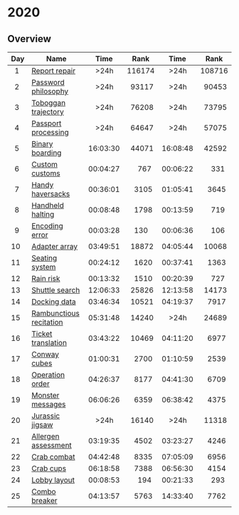 # 2020

## Overview

| Day     | Name                                                            | Time       | Rank            | Time       | Rank            |
| ------- | --------------------------------------------------------------- | ---------- | --------------- | ---------- | --------------- |
| &ensp;1 | [Report repair](https://adventofcode.com/2020/day/1)            | &emsp;>24h | 116174          | &emsp;>24h | 108716          |
| &ensp;2 | [Password philosophy](https://adventofcode.com/2020/day/2)      | &emsp;>24h | &ensp;93117     | &emsp;>24h | &ensp;90453     |
| &ensp;3 | [Toboggan trajectory](https://adventofcode.com/2020/day/3)      | &emsp;>24h | &ensp;76208     | &emsp;>24h | &ensp;73795     |
| &ensp;4 | [Passport processing](https://adventofcode.com/2020/day/4)      | &emsp;>24h | &ensp;64647     | &emsp;>24h | &ensp;57075     |
| &ensp;5 | [Binary boarding](https://adventofcode.com/2020/day/5)          | 16:03:30   | &ensp;44071     | 16:08:48   | &ensp;42592     |
| &ensp;6 | [Custom customs](https://adventofcode.com/2020/day/6)           | 00:04:27   | &emsp;&ensp;767 | 00:06:22   | &emsp;&ensp;331 |
| &ensp;7 | [Handy haversacks](https://adventofcode.com/2020/day/7)         | 00:36:01   | &emsp;3105      | 01:05:41   | &emsp;3645      |
| &ensp;8 | [Handheld halting](https://adventofcode.com/2020/day/8)         | 00:08:48   | &emsp;1798      | 00:13:59   | &emsp;&ensp;719 |
| &ensp;9 | [Encoding error](https://adventofcode.com/2020/day/9)           | 00:03:28   | &emsp;130       | 00:06:36   | &emsp;&ensp;106 |
| 10      | [Adapter array](https://adventofcode.com/2020/day/10)           | 03:49:51   | &ensp;18872     | 04:05:44   | &ensp;10068     |
| 11      | [Seating system](https://adventofcode.com/2020/day/11)          | 00:24:12   | &emsp;1620      | 00:37:41   | &emsp;1363      |
| 12      | [Rain risk](https://adventofcode.com/2020/day/12)               | 00:13:32   | &emsp;1510      | 00:20:39   | &emsp;&ensp;727 |
| 13      | [Shuttle search](https://adventofcode.com/2020/day/13)          | 12:06:33   | &ensp;25826     | 12:13:58   | &ensp;14173     |
| 14      | [Docking data](https://adventofcode.com/2020/day/14)            | 03:46:34   | &ensp;10521     | 04:19:37   | &emsp;7917      |
| 15      | [Rambunctious recitation](https://adventofcode.com/2020/day/15) | 05:31:48   | &ensp;14240     | &emsp;>24h | &ensp;24689     |
| 16      | [Ticket translation](https://adventofcode.com/2020/day/16)      | 03:43:22   | &ensp;10469     | 04:11:20   | &emsp;6977      |
| 17      | [Conway cubes](https://adventofcode.com/2020/day/17)            | 01:00:31   | &emsp;2700      | 01:10:59   | &emsp;2539      |
| 18      | [Operation order](https://adventofcode.com/2020/day/18)         | 04:26:37   | &emsp;8177      | 04:41:30   | &emsp;6709      |
| 19      | [Monster messages](https://adventofcode.com/2020/day/19)        | 06:06:26   | &emsp;6359      | 06:38:42   | &emsp;4375      |
| 20      | [Jurassic jigsaw](https://adventofcode.com/2020/day/20)         | &emsp;>24h | &ensp;16140     | &emsp;>24h | &ensp;11318     |
| 21      | [Allergen assessment](https://adventofcode.com/2020/day/21)     | 03:19:35   | &emsp;4502      | 03:23:27   | &emsp;4246      |
| 22      | [Crab combat](https://adventofcode.com/2020/day/22)             | 04:42:48   | &emsp;8335      | 07:05:09   | &emsp;6956      |
| 23      | [Crab cups](https://adventofcode.com/2020/day/23)               | 06:18:58   | &emsp;7388      | 06:56:30   | &emsp;4154      |
| 24      | [Lobby layout](https://adventofcode.com/2020/day/24)            | 00:08:53   | &emsp;&ensp;194 | 00:21:33   | &emsp;&ensp;293 |
| 25      | [Combo breaker](https://adventofcode.com/2020/day/25)           | 04:13:57   | &emsp;5763      | 14:33:40   | &emsp;7762      |
